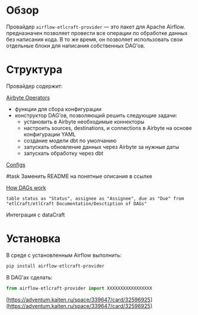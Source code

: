 
# Обзор

Провайдер `airflow-etlcraft-provider` — это пакет для Apache Airflow. предназначен позволяет провести все операции по обработке данных без написания кода. В то же время, он позволяет использовать свои отдельные блоки для написания собственных DAG’ов.

# Структура

Провайдер содержит:

[Airbyte Operators](Airbyte%20Operators.md)

- функции для сбора конфигурации
- конструктор DAG’ов, позволяющий решить следующие задачи:
    - установить в Airbyte необходимые коннекторы
    - настроить sources, destinations, и connections в Airbyte на основе конфигурации YAML
    - создание модели dbt по умолчанию
    - запускать обновление данных через Airbyte за нужные даты
    - запускать обработку через dbt

[Configs](Configs.md)

#task Заменить README на понятные описания в ссылке

[How DAGs work](How%20DAGs%20work.md)
```dataview
table status as "Status", assignee as "Assignee", due as "Due" from "etlCraft/etlCraft Documentation/Desctiption of DAGs"
```

Интеграция с dataCraft

# Установка

В среде с установленным Airflow выполнить:

```bash
pip install airflow-etlcraft-provider
```

В DAG’ах сделать:

```python
from airflow-etlcraft-provider import XXXXXXXXXXXXXXXXX
```

[https://adventum.kaiten.ru/space/339647/card/32596925](https://adventum.kaiten.ru/space/339647/card/32596925)